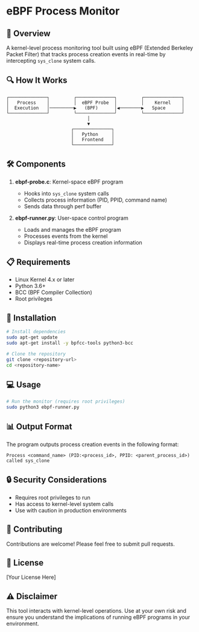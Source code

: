 # eBPF Process Monitor

## 📝 Overview
A kernel-level process monitoring tool built using eBPF (Extended Berkeley Packet Filter) that tracks process creation events in real-time by intercepting `sys_clone` system calls.

## 🔍 How It Works
```ascii
┌──────────────┐         ┌──────────────┐         ┌──────────────┐
│   Process    │         │  eBPF Probe  │         │    Kernel    │
│  Execution   │─────────▶   (BPF)      │◀────────▶   Space      │
└──────────────┘         └──────────────┘         └──────────────┘
                              │
                              ▼
                        ┌──────────────┐
                        │   Python     │
                        │   Frontend   │
                        └──────────────┘
```

## 🛠 Components
1. **ebpf-probe.c**: Kernel-space eBPF program
   - Hooks into `sys_clone` system calls
   - Collects process information (PID, PPID, command name)
   - Sends data through perf buffer

2. **ebpf-runner.py**: User-space control program
   - Loads and manages the eBPF program
   - Processes events from the kernel
   - Displays real-time process creation information

## 📋 Requirements
- Linux Kernel 4.x or later
- Python 3.6+
- BCC (BPF Compiler Collection)
- Root privileges

## 🚀 Installation
```bash
# Install dependencies
sudo apt-get update
sudo apt-get install -y bpfcc-tools python3-bcc

# Clone the repository
git clone <repository-url>
cd <repository-name>
```

## 💻 Usage
```bash
# Run the monitor (requires root privileges)
sudo python3 ebpf-runner.py
```

## 📊 Output Format
The program outputs process creation events in the following format:
```
Process <command_name> (PID:<process_id>, PPID: <parent_process_id>) called sys_clone
```

## 🔒 Security Considerations
- Requires root privileges to run
- Has access to kernel-level system calls
- Use with caution in production environments

## 🤝 Contributing
Contributions are welcome! Please feel free to submit pull requests.

## 📜 License
[Your License Here]

## ⚠️ Disclaimer
This tool interacts with kernel-level operations. Use at your own risk and ensure you understand the implications of running eBPF programs in your environment.
